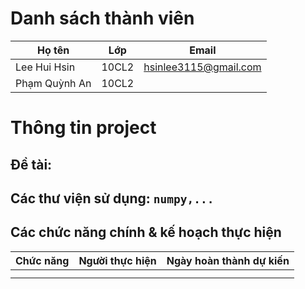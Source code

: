 # Danh sách thành viên
| Họ tên  | Lớp         | Email       |
| ----- | ------------- | ----------- |
| Lee Hui Hsin | 10CL2 | hsinlee3115@gmail.com |
| Phạm Quỳnh An  | 10CL2 |  |
# Thông tin project
## Đề tài:
## Các thư viện sử dụng: `numpy,...`
## Các chức năng chính & kế hoạch thực hiện
| Chức năng  | Người thực hiện        | Ngày hoàn thành dự kiến      |
| ----- | ------------- | ----------- |
|  |  |  |
|  |  |  |
